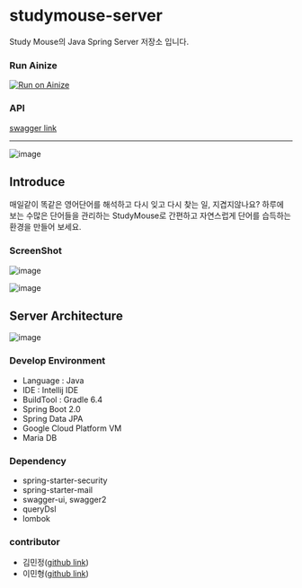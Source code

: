 # studymouse-server
Study Mouse의 Java Spring Server 저장소 입니다.
### Run Ainize

[![Run on Ainize](https://ainize.ai/static/images/run_on_ainize_button.svg)](https://ainize.web.app/redirect?git_repo=github.com/study-mouse/studymouse-server)

### API

[swagger link](http://192.168.219.111:8080/swagger-ui.html)


----------------------------------------

![image](https://user-images.githubusercontent.com/26458200/87861654-2e207800-c983-11ea-9532-9afb640d0b37.png)

## Introduce

매일같이 똑같은 영어단어를 해석하고 다시 잊고 다시 찾는 일, 지겹지않나요?
하루에 보는 수많은 단어들을 관리하는 StudyMouse로 간편하고 자연스럽게 단어를 습득하는 환경을 만들어 보세요.

### ScreenShot

![image](https://user-images.githubusercontent.com/34976178/87865194-47d6b500-c9ad-11ea-8c44-580ab13f6c82.png)

![image](https://user-images.githubusercontent.com/34976178/87865203-6472ed00-c9ad-11ea-9cd7-4ffa333a0b56.png)


## Server Architecture

![image](https://user-images.githubusercontent.com/34976178/87865630-ceda5c00-c9b2-11ea-8bfa-3c488872ee2c.png)

### Develop Environment

- Language : Java
- IDE : Intellij IDE
- BuildTool : Gradle 6.4
- Spring Boot 2.0
- Spring Data JPA
- Google Cloud Platform VM
- Maria DB

### Dependency
- spring-starter-security
- spring-starter-mail
- swagger-ui, swagger2
- queryDsl
- lombok

### contributor

- 김민정([github link](https://github.com/mjung1798))
- 이민형([github link](https://github.com/gobukgol))

